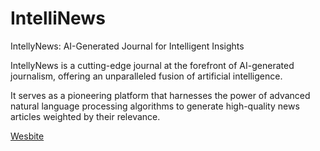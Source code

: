 # IntelliNews

IntellyNews: AI-Generated Journal for Intelligent Insights

IntellyNews is a cutting-edge journal at the forefront of AI-generated journalism, offering an unparalleled fusion of artificial intelligence.

It serves as a pioneering platform that harnesses the power of advanced natural language processing algorithms to generate high-quality news articles weighted by their relevance.


[Wesbite](https://just-hms.github.io/business/)
